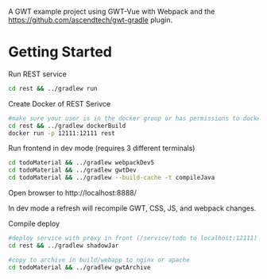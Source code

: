 A GWT example project using GWT-Vue with Webpack and the https://github.com/ascendtech/gwt-gradle plugin.

# Getting Started

Run REST service
```bash
cd rest && ../gradlew run
```

Create Docker of REST Serivce
```bash
#make sure your user is in the docker group or has permissions to docker service
cd rest && ../gradlew dockerBuild
docker run -p 12111:12111 rest
```


Run frontend in dev mode (requires 3 different terminals)
```bash
cd todoMaterial && ../gradlew webpackDev5
cd todoMaterial && ../gradlew gwtDev
cd todoMaterial && ../gradlew --build-cache -t compileJava
```
Open browser to http://localhost:8888/


In dev mode a refresh will recompile GWT, CSS, JS, and webpack changes.

Compile deploy
```bash
#deploy service with proxy in front (/service/todo to localhost:12111) (run service using java -jar)
cd rest && ../gradlew shadowJar

#copy to archive in build/webapp to nginx or apache
cd todoMaterial && ../gradlew gwtArchive
```
